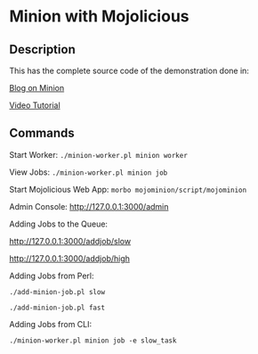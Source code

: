 # Minion with Mojolicious

## Description

This has the complete source code of the demonstration done in:

[Blog on Minion](https://thecurioustechnoid.com/mojolicious-minion-a-high-performance-job-queue/)

[Video Tutorial](https://youtu.be/Icc9YOOF414)

## Commands

Start Worker: `./minion-worker.pl minion worker`

View Jobs: `./minion-worker.pl minion job`

Start Mojolicious Web App: `morbo mojominion/script/mojominion`

Admin Console: http://127.0.0.1:3000/admin

Adding Jobs to the Queue:

http://127.0.0.1:3000/addjob/slow

http://127.0.0.1:3000/addjob/high

Adding Jobs from Perl:

`./add-minion-job.pl slow`

`./add-minion-job.pl fast`


Adding Jobs from CLI:

`./minion-worker.pl minion job -e slow_task`
